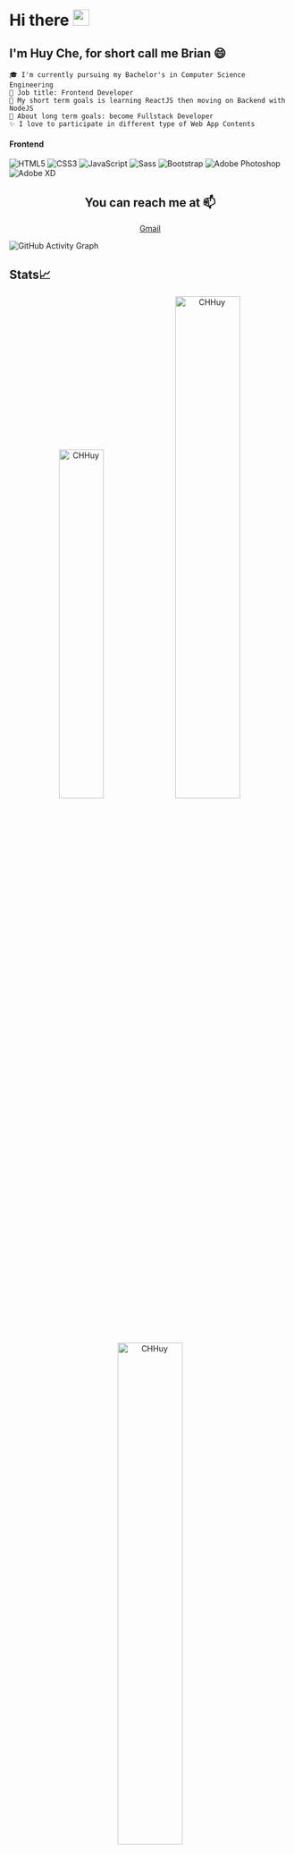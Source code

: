 # Hi there <img src="https://github.com/TheDudeThatCode/TheDudeThatCode/blob/master/Assets/Hi.gif" width="29px">
## I'm Huy Che, for short call me Brian 😄

    🎓 I'm currently pursuing my Bachelor's in Computer Science Engineering
    🔭 Job title: Frontend Developer
    🌱 My short term goals is learning ReactJS then moving on Backend with NodeJS
    🎯 About long term goals: become Fullstack Developer
    ✨ I love to participate in different type of Web App Contents


#### Frontend
![HTML5](https://img.shields.io/badge/-HTML5-%23E44D27?style=flat-square&logo=html5&logoColor=ffffff)
![CSS3](https://img.shields.io/badge/-CSS3-%231572B6?style=flat-square&logo=css3)
![JavaScript](https://img.shields.io/badge/-JavaScript-%23F7DF1C?style=flat-square&logo=javascript&logoColor=000000&labelColor=%23F7DF1C&color=%23FFCE5A)
![Sass](https://img.shields.io/badge/-Sass-%23CC6699?style=flat-square&logo=sass&logoColor=ffffff)
![Bootstrap](https://img.shields.io/badge/bootstrap-%23563D7C.svg?style=for-the-badge&logo=bootstrap&logoColor=white)
![Adobe Photoshop](http://img.shields.io/badge/-Abode%20Photoshop-26C9FF?style=flat-square&logo=adobe-photoshop&logoColor=ffffff)
![Adobe XD](https://img.shields.io/badge/Adobe%20XD-470137?style=for-the-badge&logo=Adobe%20XD&logoColor=#FF61F6)


<h2 align="center">You can reach me at 📫</h2>

<p align="center">
  <a href="mailto:chehoanghuy2015@gmail.com">
    Gmail
  </a>
</p>



![GitHub Activity Graph](https://activity-graph.herokuapp.com/graph?username=CHHuy&theme=dracula&hide_border=true)


## Stats📈
<p align="center">
<img width="40%" src="https://github-readme-stats.vercel.app/api/top-langs?username=CHHuy&show_icons=true&theme=dracula&title_color=ff8000&text_color=ffffff&bg_color=6a6a6a&locale=en&layout=compact&hide_border=true" alt="CHHuy" /> 
<img width="48%" src="https://github-readme-stats.vercel.app/api?username=CHHuy&show_icons=true&theme=dracula&title_color=ff8000&text_color=ffffff&bg_color=6a6a6a&locale=en&hide_border=true" alt="CHHuy" />
<img width="48%" src="https://github-readme-streak-stats.herokuapp.com/?user=CHHuy&theme=highcontrast&hide_border=true" alt="CHHuy" />
</p>

